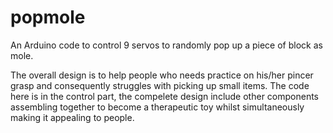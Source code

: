 # popmole
An Arduino code to control 9 servos to randomly pop up a piece of block as mole. 

The overall design is to help people who needs practice on his/her pincer grasp and consequently struggles with picking up small items. The code here is in the control part, the compelete design include other components assembling together to become a therapeutic toy whilst simultaneously making it appealing to people.
